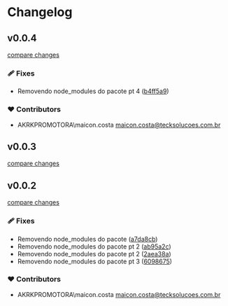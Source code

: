 # Changelog


## v0.0.4

[compare changes](https://github.com/maicon-vieira-dx/pf-module/compare/v0.0.3...v0.0.4)

### 🩹 Fixes

- Removendo node_modules do pacote pt 4 ([b4ff5a9](https://github.com/maicon-vieira-dx/pf-module/commit/b4ff5a9))

### ❤️ Contributors

- AKRKPROMOTORA\maicon.costa <maicon.costa@tecksolucoes.com.br>

## v0.0.3

[compare changes](https://github.com/maicon-vieira-dx/pf-module/compare/v0.0.2...v0.0.3)

## v0.0.2

[compare changes](https://github.com/maicon-vieira-dx/pf-module/compare/v1.2.0...v0.0.2)

### 🩹 Fixes

- Removendo node_modules do pacote ([a7da8cb](https://github.com/maicon-vieira-dx/pf-module/commit/a7da8cb))
- Removendo node_modules do pacote pt 2 ([ab95a2c](https://github.com/maicon-vieira-dx/pf-module/commit/ab95a2c))
- Removendo node_modules do pacote pt 2 ([2aea38a](https://github.com/maicon-vieira-dx/pf-module/commit/2aea38a))
- Removendo node_modules do pacote pt 3 ([6098675](https://github.com/maicon-vieira-dx/pf-module/commit/6098675))

### ❤️ Contributors

- AKRKPROMOTORA\maicon.costa <maicon.costa@tecksolucoes.com.br>

